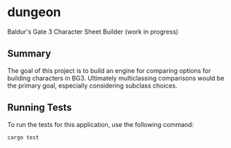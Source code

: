 # dungeon
Baldur's Gate 3 Character Sheet Builder (work in progress)

## Summary
The goal of this project is to build an engine for comparing options for building characters in BG3. 
Ultimately multiclassing comparisons would be the primary goal, especially considering subclass choices.

## Running Tests

To run the tests for this application, use the following command:

```sh
cargo test
```
